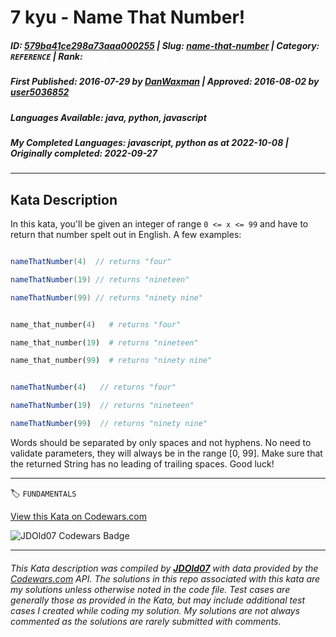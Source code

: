# 7 kyu - Name That Number!

##### **ID**: [579ba41ce298a73aaa000255](https://www.codewars.com/kata/579ba41ce298a73aaa000255) | **Slug**: [name-that-number](https://www.codewars.com/kata/579ba41ce298a73aaa000255) | **Category**: `REFERENCE` | **Rank**: <span style="color:white">7 kyu</span>

##### **First Published**: 2016-07-29 ***by*** [DanWaxman](https://www.codewars.com/users/DanWaxman) | **Approved**: 2016-08-02 ***by*** [user5036852](https://www.codewars.com/users/user5036852)

##### **Languages Available**: java, python, javascript

##### **My Completed Languages**: javascript, python ***as at*** 2022-10-08 | **Originally completed**: 2022-09-27

---

## Kata Description


In this kata, you'll be given an integer of range `0 <= x <= 99` and have to return that number spelt out in English. A few examples:



```java

nameThatNumber(4)  // returns "four"

nameThatNumber(19) // returns "nineteen"

nameThatNumber(99) // returns "ninety nine"

```



```python

name_that_number(4)   # returns "four"

name_that_number(19)  # returns "nineteen"

name_that_number(99)  # returns "ninety nine"

```



```javascript

nameThatNumber(4)   // returns "four"

nameThatNumber(19)  // returns "nineteen"

nameThatNumber(99)  // returns "ninety nine"

```



Words should be separated by only spaces and not hyphens. No need to validate parameters, they will always be in the range [0, 99]. Make sure that the returned String has no leading of trailing spaces. Good luck!



---


🏷 `FUNDAMENTALS`


[View this Kata on Codewars.com](https://www.codewars.com/kata/579ba41ce298a73aaa000255)

![](https://www.codewars.com/users/jdold07/badges/large "JDOld07 Codewars Badge")

---

###### *This Kata description was compiled by [**JDOld07**](https://tpstech.dev) with data provided by the [Codewars.com](https://www.codewars.com) API.  The solutions in this repo associated with this kata are my solutions unless otherwise noted in the code file.  Test cases are generally those as provided in the Kata, but may include additional test cases I created while coding my solution.  My solutions are not always commented as the solutions are rarely submitted with comments.*
